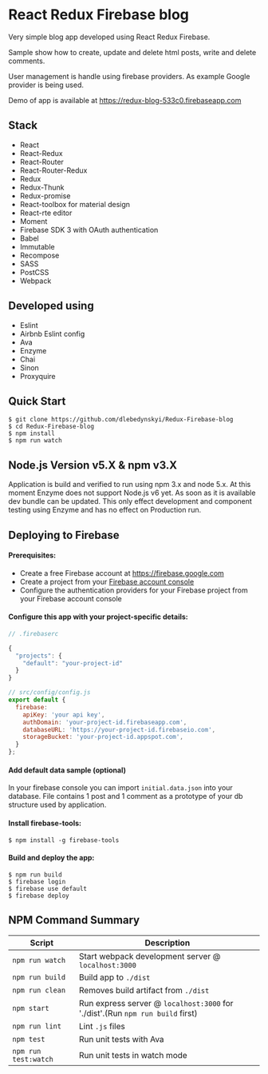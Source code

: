# React Redux Firebase blog

Very simple blog app developed using React Redux Firebase.  

Sample show how to create, update and delete html posts, write and delete comments.    

User management is handle using firebase providers. As example Google provider is being used.

Demo of app is available at https://redux-blog-533c0.firebaseapp.com

## Stack

- React
- React-Redux
- React-Router
- React-Router-Redux
- Redux
- Redux-Thunk
- Redux-promise
- React-toolbox for material design
- React-rte editor
- Moment
- Firebase SDK 3 with OAuth authentication
- Babel
- Immutable
- Recompose
- SASS
- PostCSS
- Webpack

## Developed using
- Eslint
- Airbnb Eslint config
- Ava
- Enzyme
- Chai
- Sinon
- Proxyquire

## Quick Start
```shell
$ git clone https://github.com/dlebedynskyi/Redux-Firebase-blog
$ cd Redux-Firebase-blog
$ npm install
$ npm run watch
```

## Node.js Version  v5.X & npm v3.X
Application is build and verified to run using npm 3.x and node 5.x.
At this moment Enzyme does not support Node.js v6 yet. As soon as it is available dev bundle can be updated. This only effect development and component testing using Enzyme and has no effect on Production run.

## Deploying to Firebase
#### Prerequisites:
- Create a free Firebase account at https://firebase.google.com
- Create a project from your [Firebase account console](https://console.firebase.google.com)
- Configure the authentication providers for your Firebase project from your Firebase account console

#### Configure this app with your project-specific details:
```javascript
// .firebaserc

{
  "projects": {
    "default": "your-project-id"
  }
}
```
```javascript
// src/config/config.js
export default {
  firebase:
    apiKey: 'your api key',
    authDomain: 'your-project-id.firebaseapp.com',
    databaseURL: 'https://your-project-id.firebaseio.com',
    storageBucket: 'your-project-id.appspot.com',
  }
};
```
#### Add default data sample (optional)
In your firebase console you can import `initial.data.json` into your database. File contains 1 post and 1 comment as a prototype of your db structure used by application.

#### Install firebase-tools:
```shell
$ npm install -g firebase-tools
```

#### Build and deploy the app:
```shell
$ npm run build
$ firebase login
$ firebase use default
$ firebase deploy
```


NPM Command Summary
-------------------

|Script|Description|
|---|---|
|`npm run watch`|Start webpack development server @ `localhost:3000`|
|`npm run build`|Build app to `./dist`|
|`npm run clean`|Removes build artifact from `./dist`|
|`npm start`|Run express server  @ `localhost:3000` for './dist'.(Run `npm run build` first)|
|`npm run lint`|Lint `.js` files|
|`npm test`|Run unit tests with Ava|
|`npm run test:watch`|Run unit tests in watch mode|
